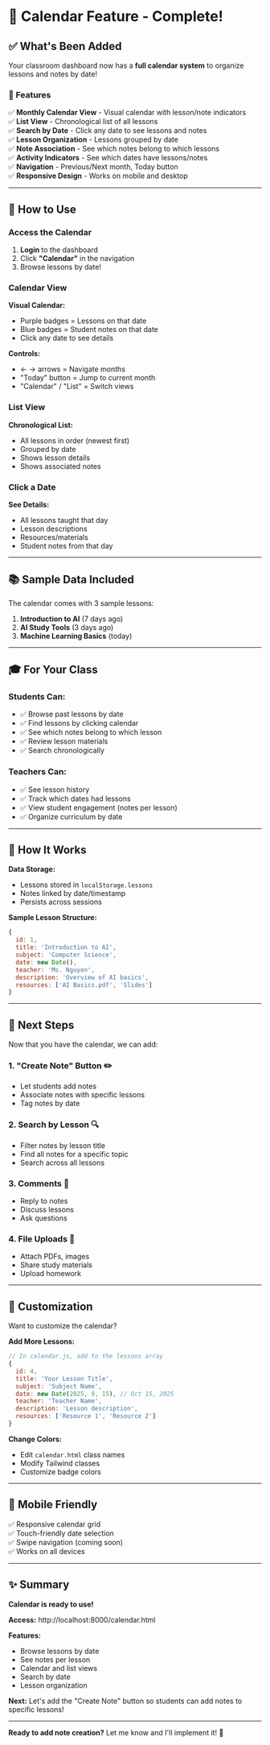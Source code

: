 # 📅 Calendar Feature - Complete!

## ✅ What's Been Added

Your classroom dashboard now has a **full calendar system** to organize lessons and notes by date!

### 🎯 Features

✅ **Monthly Calendar View** - Visual calendar with lesson/note indicators  
✅ **List View** - Chronological list of all lessons  
✅ **Search by Date** - Click any date to see lessons and notes  
✅ **Lesson Organization** - Lessons grouped by date  
✅ **Note Association** - See which notes belong to which lessons  
✅ **Activity Indicators** - See which dates have lessons/notes  
✅ **Navigation** - Previous/Next month, Today button  
✅ **Responsive Design** - Works on mobile and desktop  

---

## 🚀 How to Use

### Access the Calendar

1. **Login** to the dashboard
2. Click **"Calendar"** in the navigation
3. Browse lessons by date!

### Calendar View

**Visual Calendar:**
- Purple badges = Lessons on that date
- Blue badges = Student notes on that date
- Click any date to see details

**Controls:**
- ← → arrows = Navigate months
- "Today" button = Jump to current month
- "Calendar" / "List" = Switch views

### List View

**Chronological List:**
- All lessons in order (newest first)
- Grouped by date
- Shows lesson details
- Shows associated notes

### Click a Date

**See Details:**
- All lessons taught that day
- Lesson descriptions
- Resources/materials
- Student notes from that day

---

## 📚 Sample Data Included

The calendar comes with 3 sample lessons:
1. **Introduction to AI** (7 days ago)
2. **AI Study Tools** (3 days ago)
3. **Machine Learning Basics** (today)

---

## 🎓 For Your Class

### Students Can:
- ✅ Browse past lessons by date
- ✅ Find lessons by clicking calendar
- ✅ See which notes belong to which lesson
- ✅ Review lesson materials
- ✅ Search chronologically

### Teachers Can:
- ✅ See lesson history
- ✅ Track which dates had lessons
- ✅ View student engagement (notes per lesson)
- ✅ Organize curriculum by date

---

## 💾 How It Works

**Data Storage:**
- Lessons stored in `localStorage.lessons`
- Notes linked by date/timestamp
- Persists across sessions

**Sample Lesson Structure:**
```javascript
{
  id: 1,
  title: 'Introduction to AI',
  subject: 'Computer Science',
  date: new Date(),
  teacher: 'Ms. Nguyen',
  description: 'Overview of AI basics',
  resources: ['AI Basics.pdf', 'Slides']
}
```

---

## 🎯 Next Steps

Now that you have the calendar, we can add:

### 1. "Create Note" Button ✏️
- Let students add notes
- Associate notes with specific lessons
- Tag notes by date

### 2. Search by Lesson 🔍
- Filter notes by lesson title
- Find all notes for a specific topic
- Search across all lessons

### 3. Comments 💬
- Reply to notes
- Discuss lessons
- Ask questions

### 4. File Uploads 📎
- Attach PDFs, images
- Share study materials
- Upload homework

---

## 🎨 Customization

Want to customize the calendar?

**Add More Lessons:**
```javascript
// In calendar.js, add to the lessons array
{
  id: 4,
  title: 'Your Lesson Title',
  subject: 'Subject Name',
  date: new Date(2025, 9, 15), // Oct 15, 2025
  teacher: 'Teacher Name',
  description: 'Lesson description',
  resources: ['Resource 1', 'Resource 2']
}
```

**Change Colors:**
- Edit `calendar.html` class names
- Modify Tailwind classes
- Customize badge colors

---

## 📱 Mobile Friendly

✅ Responsive calendar grid  
✅ Touch-friendly date selection  
✅ Swipe navigation (coming soon)  
✅ Works on all devices  

---

## ✨ Summary

**Calendar is ready to use!**

**Access:** http://localhost:8000/calendar.html

**Features:**
- Browse lessons by date
- See notes per lesson
- Calendar and list views
- Search by date
- Lesson organization

**Next:** Let's add the "Create Note" button so students can add notes to specific lessons!

---

**Ready to add note creation?** Let me know and I'll implement it! 🚀
